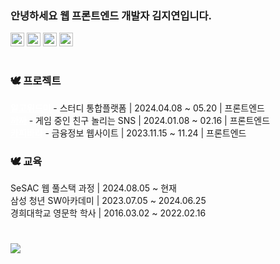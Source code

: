 <h3>안녕하세요 웹 프론트엔드 개발자 김지연입니다. </h3>

<img src="https://img.shields.io/badge/-JavaScript-202020?style=for-the-badge&logo=javascript" height="22" /> <img src="https://img.shields.io/badge/-TypeScript-202020?style=for-the-badge&logo=typescript" height="22" /> <img src="https://img.shields.io/badge/-React-202020?style=for-the-badge&logo=react" height="22" /> <img src="https://img.shields.io/badge/-Tailwind-202020?style=for-the-badge&logo=tailwindcss" height="22" /> 

#

<h3>🕊️ 프로젝트</h3>
<div><a href="https://github.com/jiyeon2536/AlgoWithMe" style="color: white;"><b>알고위드미</b></a> - 스터디 통합플랫폼  | 2024.04.08 ~ 05.20 | 프론트엔드 </div>
<div><a href="https://github.com/jiyeon2536/kkakka" style="color: white;"><b>까까</b></a> - 게임 중인 친구 놀리는 SNS  | 2024.01.08 ~ 02.16 | 프론트엔드 </div>
<div><a href="https://github.com/jiyeon2536/project-capybara" style="color: white;"><b>카피바라</b></a> - 금융정보 웹사이트 | 2023.11.15 ~ 11.24 | 프론트엔드 </div>



<h3>🕊️ 교육</h3>
<div>SeSAC 웹 풀스택 과정 | 2024.08.05 ~ 현재</div>
<div>삼성 청년 SW아카데미 | 2023.07.05 ~ 2024.06.25 </div>
<div>경희대학교 영문학 학사 | 2016.03.02 ~ 2022.02.16 </div>



# 

<p>
  <a href='https://hits.seeyoufarm.com' style="text-decoration: none; color: inherit;">
  <img src="https://hits.seeyoufarm.com/api/count/incr/badge.svg?url=https%3A%2F%2Fgithub.com%2Fjiyeon2536%2Fhit-counter&count_bg=%233BB86F&title_bg=%2375C088&icon=&icon_color=%23490F0F&title=hits&edge_flat=false" />
</a>
</p>
  



<!--

![header](https://capsule-render.vercel.app/api?type=waving&color=timeGradient&height=60&section=header&Align=50&fontSize=60)
![footer](https://capsule-render.vercel.app/api?type=waving&color=timeGradient&height=60&section=footer)

<div align=center></div>

![Jiyeon's Top Langs](https://github-readme-stats.vercel.app/api/top-langs/?username=jiyeon2536&layout=compact&theme=gotham)  

![header](https://capsule-render.vercel.app/api?type=waving&color=timeGradient&height=150&section=header&Align=50&descSize=15&fontSize=60)
![footer](https://capsule-render.vercel.app/api?type=waving&color=timeGradient&height=150&section=footer)
[![Jiyeon's Solved.ac Profile](http://mazassumnida.wtf/api/v2/generate_badge?boj=jiyeon2536)](https://solved.ac/jiyeon2536/)     

<a href="mailto:arlettevarda@gmail.com" style="text-decoration: none; color: inherit;">
	<img src="https://img.shields.io/badge/-gmail-202020?style=for-the-badge&logo=gmail" height="25" />
</a>

<img src="https://img.shields.io/badge/BOOTSTRAP-7952B3?style=for-the-badge&logo=bootstrap&logoColor=white"><img src="https://img.shields.io/badge/VUETIFY-1867C0?style=for-the-badge&logo=vuetify&logoColor=white">  

**jiyeon2536/jiyeon2536** is a ✨ _special_ ✨ repository because its `README.md` (this file) appears on your GitHub profile.
[![Hits](https://hits.seeyoufarm.com/api/count/incr/badge.svg?url=https%3A%2F%2Fgithub.com%2Fjiyeon2536%2Fhit-counter&count_bg=%233BB86F&title_bg=%2375C088&icon=&icon_color=%23490F0F&title=hits&edge_flat=false)](https://hits.seeyoufarm.com)  

Here are some ideas to get you started:

- 🔭 I’m currently working on ...
- 🌱 I’m currently learning ...
- 👯 I’m looking to collaborate on ...
- 🤔 I’m looking for help with ...
- 💬 Ask me about ...
- 📫 How to reach me: ...
- 😄 Pronouns: ...
- ⚡ Fun fact: ...

#

<div>ChatGPT로 쓰레기 분류 <a href="https://github.com/jiyeon2536/kkakka" style="color: white;"><b>WITT</b></a> | 프론트엔드 </div>



<p align="center">
	<a href="https://github.com/anuraghazra/github-readme-stats">
		<img src="https://github-readme-stats.vercel.app/api?username=jiyeon2536&show_icons=true&theme=gotham" style="height: 180px;"/>
  </a>
	<a href="https://solved.ac/jiyeon2536/">
		<img src="http://mazassumnida.wtf/api/v2/generate_badge?boj=jiyeon2536" style="height: 180px;"/>
  </a>
</p>


### 최근 진행한 프로젝트
<table>
  <thead align="center">
    <tr border: none;>
      <td><b>프로젝트</b></td>
      <td><b>역할</b></td>
      <td><b>기간</b></td>
      <td><b>수상</b></td>
    </tr>
  </thead>
  <tbody>
	   <tr>
      <td>온라인 알고리즘 스터디 통합 관리 플랫폼 <br/>
	      <a href="https://github.com/jiyeon2536/AlgoWithMe" style="color: white;">
	      	<b>ALGOWITHME 알고위드미</b>
	      </a>
      </td>
      <td>프론트엔드 개발</td>
      <td>2024.04.08 ~ 05.20</td>
      <td></td>
    </tr>
    <tr>
      <td>친구 놀리기 SNS <br/>
	      <a href="https://github.com/jiyeon2536/kkakka" style="color: white;">
		      <b>KKAKKA 까까</b>
	      </a>
      </td>
      <td>프론트엔드 개발, 서기</td>
      <td>2024.01.08 ~ 02.16</td>
      <td>SSAFY 공통 프로젝트 우수상 🥈</td>
    </tr>
	<tr>
      <td>금융정보 서비스 <br/>
	      <a href="https://github.com/jiyeon2536/project-capybara">
		      <b> CAPYBARA 카피바라 </b> 
	      </a>
      </td>
      <td>프론트엔드 개발</td>
      <td>2023.11.15 ~ 11.24</td>
      <td>SSAFY 관통 프로젝트 우수상 🥈</td>
    </tr>
  </tbody>
</table>

#
 

### 기술
<table>
	<thead>
		<tr border: none;>
		<td><b>주로 사용하는 언어</b></td>
		</tr>
	</thead>
	 <tbody>
		 <tr>
			<td>
				<img src="https://img.shields.io/badge/-JavaScript-202020?style=for-the-badge&logo=javascript" height="25" />
				<img src="https://img.shields.io/badge/-TypeScript-202020?style=for-the-badge&logo=typescript" height="25" />
				<img src="https://img.shields.io/badge/-Python-202020?style=for-the-badge&logo=python" height="25" />
				<img src="https://img.shields.io/badge/-HTML5-202020?style=for-the-badge&logo=html5" height="25" />
				<img src="https://img.shields.io/badge/-CSS3-202020?style=for-the-badge&logo=css3" height="25" />
			</td>
		 </tr>
	 </tbody>
</table>



<table>
	<thead>
		<tr border: none;>
		<td><b>프로젝트에 사용한 라이브러리 & 프레임워크</b></td>
		</tr>
	</thead>
	 <tbody>
		 <tr>
			<td>
			  <img src="https://img.shields.io/badge/-React-202020?style=for-the-badge&logo=react" height="25" />
			  <img src="https://img.shields.io/badge/-Vue.js-202020?style=for-the-badge&logo=vue.js" height="25" />
			<img src="https://img.shields.io/badge/-Tailwind-202020?style=for-the-badge&logo=tailwindcss" height="25" />
			  <img src="https://img.shields.io/badge/-React_Query-202020?style=for-the-badge&logo=reactquery" height="25" />
			<img src="https://img.shields.io/badge/-SCSS-202020?style=for-the-badge&logo=sass" height="25" />
   <img src="https://img.shields.io/badge/-Python-202020?style=for-the-badge&logo=python" height="25" />

			</td>
		 </tr>
	 </tbody>
</table>

<table>
	<thead>
		<tr border: none;>
			<td><b>학습 중인 라이브러리 & 프레임워크</b></td>
		</tr>
	</thead>
 <tbody>
	 <tr>
		<td>
			<img src="https://img.shields.io/badge/-Next.js-202020?style=for-the-badge&logo=next.js" height="25" />
		  <img src="https://img.shields.io/badge/-Django-202020?style=for-the-badge&logo=django" height="25" />
		<img src="https://img.shields.io/badge/-Zustand-202020?style=for-the-badge&logo=zustand" height="25" />
		</td>
	 </tr>
 </tbody>
</table>

<table>
	<thead>
		<tr border: none;>
			<td><b>프로젝트 관리 & 협업 툴</b></td>
		</tr>
	</thead>
 <tbody>
	 <tr>
		<td>
			<img src="https://img.shields.io/badge/-GitHub-202020?style=for-the-badge&logo=github" height="25" />
			<img src="https://img.shields.io/badge/-Jira-202020?style=for-the-badge&logo=jira" height="25" />
			<img src="https://img.shields.io/badge/-Figma-202020?style=for-the-badge&logo=figma" height="25" />
			<img src="https://img.shields.io/badge/-GitLab-202020?style=for-the-badge&logo=gitlab" height="25" />
			<img src="https://img.shields.io/badge/-Notion-202020?style=for-the-badge&logo=notion" height="25" />
			<img src="https://img.shields.io/badge/-Mattermost-202020?style=for-the-badge&logo=mattermost" height="25" />
		</td>
	 </tr>
 </tbody>
</table>


-->
